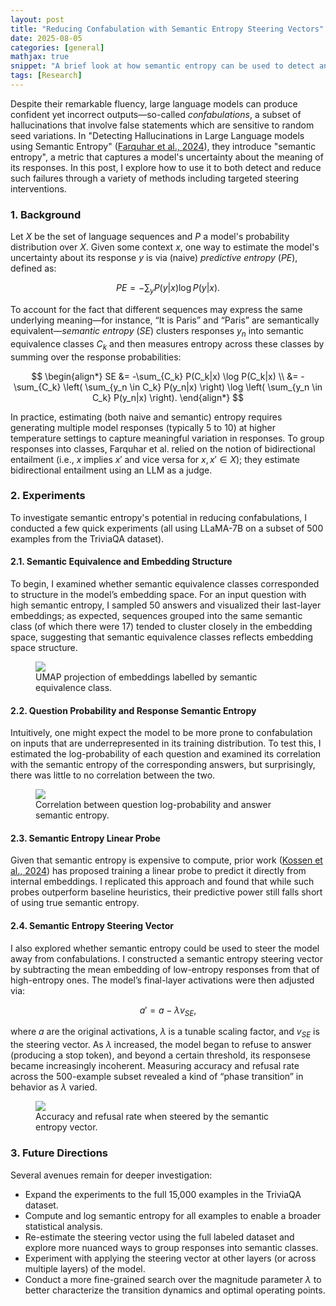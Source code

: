 ```yaml
---
layout: post
title: "Reducing Confabulation with Semantic Entropy Steering Vectors"
date: 2025-08-05
categories: [general]
mathjax: true
snippet: "A brief look at how semantic entropy can be used to detect and reduce confabulations in LLMs."
tags: [Research]
---
```


Despite their remarkable fluency, large language models can produce confident yet incorrect outputs—so-called *confabulations*, a subset of hallucinations that involve false statements which are sensitive to random seed variations.
In "Detecting Hallucinations in Large Language models using Semantic Entropy" ([Farquhar et al., 2024](https://www.nature.com/articles/s41586-024-07421-0)), they introduce "semantic entropy", a metric that captures a model's uncertainty about the meaning of its responses.
In this post, I explore how to use it to both detect and reduce such failures through a variety of methods including targeted steering interventions.

### 1. Background

Let $X$ be the set of language sequences and $P$ a model's probability distribution over $X$.
Given some context $x$, one way to estimate the model's uncertainty about its response $y$ is via (naive) *predictive entropy* ($PE$), defined as:

$$
PE = -\sum_y P(y|x) \log P(y|x).
$$

To account for the fact that different sequences may express the same underlying meaning—for instance, “It is Paris” and “Paris” are semantically equivalent—*semantic entropy* ($SE$) clusters responses $y_n$ into semantic equivalence classes $C_k$ and then measures entropy across these classes by summing over the response probabilities:

$$
\begin{align*}
SE &= -\sum_{C_k} P(C_k|x) \log P(C_k|x)
\\ &= -\sum_{C_k}  \left( \sum_{y_n \in C_k} P(y_n|x) \right) \log \left( \sum_{y_n \in C_k} P(y_n|x) \right).
\end{align*}
$$

In practice, estimating (both naive and semantic) entropy requires generating multiple model responses (typically 5 to 10) at higher temperature settings to capture meaningful variation in responses.
To group responses into classes, Farquhar et al. relied on the notion of bidirectional entailment (i.e., $x$ implies $x'$ and vice versa for $x, x' \in X$); they estimate bidirectional entailment using an LLM as a judge.

### 2. Experiments

To investigate semantic entropy's potential in reducing confabulations, I conducted a few quick experiments (all using LLaMA-7B on a subset of 500 examples from the TriviaQA dataset).

#### 2.1. Semantic Equivalence and Embedding Structure

To begin, I examined whether semantic equivalence classes corresponded to structure in the model’s embedding space.
For an input question with high semantic entropy, I sampled 50 answers and visualized their last-layer embeddings; as expected, sequences grouped into the same semantic class (of which there were 17) tended to cluster closely in the embedding space, suggesting that semantic equivalence classes reflects embedding space structure.

<figure class="figure-75">
    <img src="{{ '/assets/blog/2025-07-28-confabulations/semantic_embeddings.png' | relative_url }}">
    <figcaption>UMAP projection of embeddings labelled by semantic equivalence class.</figcaption>
</figure>

#### 2.2. Question Probability and Response Semantic Entropy

Intuitively, one might expect the model to be more prone to confabulation on inputs that are underrepresented in its training distribution.
To test this, I estimated the log-probability of each question and examined its correlation with the semantic entropy of the corresponding answers, but surprisingly, there was little to no correlation between the two.

<figure class="figure-75">
    <img src="{{ '/assets/blog/2025-07-28-confabulations/question_entropy_correlation.png' | relative_url }}">
    <figcaption>Correlation between question log-probability and answer semantic entropy.</figcaption>
</figure>

#### 2.3. Semantic Entropy Linear Probe

Given that semantic entropy is expensive to compute, prior work ([Kossen et al., 2024](https://arxiv.org/pdf/2406.15927)) has proposed training a linear probe to predict it directly from internal embeddings.
I replicated this approach and found that while such probes outperform baseline heuristics, their predictive power still falls short of using true semantic entropy.

#### 2.4. Semantic Entropy Steering Vector

I also explored whether semantic entropy could be used to steer the model away from confabulations.
I constructed a semantic entropy steering vector by subtracting the mean embedding of low-entropy responses from that of high-entropy ones.
The model’s final-layer activations were then adjusted via:

$$
a' = a - \lambda v_{SE},
$$

where $a$ are the original activations, $\lambda$ is a tunable scaling factor, and $v_{SE}$ is the steering vector.
As $\lambda$ increased, the model began to refuse to answer (producing a stop token), and beyond a certain threshold, its responsese became increasingly incoherent.
Measuring accuracy and refusal rate across the 500-example subset revealed a kind of “phase transition” in behavior as $\lambda$ varied.

<figure class="figure-100">
    <img src="{{ '/assets/blog/2025-07-28-confabulations/acc_refusal_with_steering.png' | relative_url }}">
    <figcaption>Accuracy and refusal rate when steered by the semantic entropy vector.</figcaption>
</figure>

### 3. Future Directions

Several avenues remain for deeper investigation:

- Expand the experiments to the full 15,000 examples in the TriviaQA dataset.
- Compute and log semantic entropy for all examples to enable a broader statistical analysis.
- Re-estimate the steering vector using the full labeled dataset and explore more nuanced ways to group responses into semantic classes.
- Experiment with applying the steering vector at other layers (or across multiple layers) of the model.
- Conduct a more fine-grained search over the magnitude parameter $\lambda$ to better characterize the transition dynamics and optimal operating points.